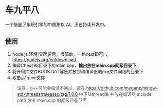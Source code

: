 # 车九平八

一个借鉴了象眼引擎的中国象棋 AI，正在持续开发中。

## 使用

1. Node.js 环境(界面要用，很简单，一路next即可)：https://nodejs.org/en/download
2. 编译Chess98目录下的main.cpp，**输出放在main.cpp同级目录下**
3. 将开局库文件BOOK.DAT解压并放到和编译出的exe文件同级的目录下
4. 双击运行exe文件

> 注意：g++可能会编译不通过，请在 https://github.com/meganz/mingw-std-threads/releases/tag/1.0.0 中下载thread库
并放在编译器 include path 或者 main.cpp 的同级目录下面
